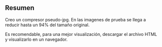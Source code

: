 ## Resumen

Creo un compresor pseudo-jpg. En las imagenes de prueba se llega a reducir hasta un 94% del tamaño original.

Es recomendable, para una mejor visualización, descargar el archivo HTML y visualizarlo en un navegador.

